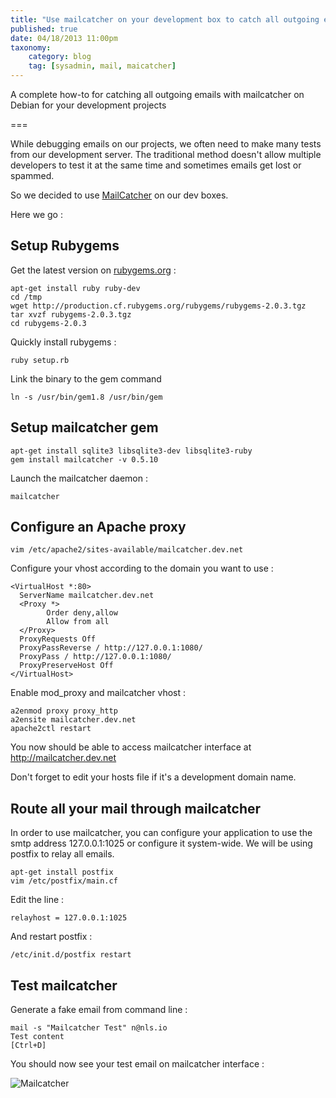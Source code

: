 ```yaml
---
title: "Use mailcatcher on your development box to catch all outgoing emails"
published: true
date: 04/18/2013 11:00pm
taxonomy:
    category: blog
    tag: [sysadmin, mail, maicatcher]
---
```


A complete how-to for catching all outgoing emails with mailcatcher on Debian for your development projects 

===

While debugging emails on our projects, we often need to make many tests from our development server. The traditional method doesn't allow multiple developers to test it at the same time and sometimes emails get lost or spammed.

So we decided to use [MailCatcher](http://mailcatcher.me) on our dev boxes. 

Here we go :

## Setup Rubygems

Get the latest version on [rubygems.org](http://rubygems.org) :

    apt-get install ruby ruby-dev
    cd /tmp
    wget http://production.cf.rubygems.org/rubygems/rubygems-2.0.3.tgz
    tar xvzf rubygems-2.0.3.tgz
    cd rubygems-2.0.3

Quickly install rubygems :

    ruby setup.rb

Link the binary to the gem command


    ln -s /usr/bin/gem1.8 /usr/bin/gem

## Setup mailcatcher gem

    apt-get install sqlite3 libsqlite3-dev libsqlite3-ruby
    gem install mailcatcher -v 0.5.10

Launch the mailcatcher daemon :

    mailcatcher

## Configure an Apache proxy

    vim /etc/apache2/sites-available/mailcatcher.dev.net
    
Configure your vhost according to the domain you want to use :

    <VirtualHost *:80>
      ServerName mailcatcher.dev.net
      <Proxy *>
            Order deny,allow
            Allow from all
      </Proxy>
      ProxyRequests Off
      ProxyPassReverse / http://127.0.0.1:1080/
      ProxyPass / http://127.0.0.1:1080/
      ProxyPreserveHost Off
    </VirtualHost>
    
Enable mod_proxy and mailcatcher vhost :

    a2enmod proxy proxy_http
    a2ensite mailcatcher.dev.net
    apache2ctl restart
    
You now should be able to access mailcatcher interface at http://mailcatcher.dev.net

Don't forget to edit your hosts file if it's a development domain name.

## Route all your mail through mailcatcher

In order to use mailcatcher, you can configure your application to use the smtp address 127.0.0.1:1025 or configure it system-wide. We will be using postfix to relay all emails.

    apt-get install postfix
    vim /etc/postfix/main.cf
    
Edit the line :

    relayhost = 127.0.0.1:1025

And restart postfix :

    /etc/init.d/postfix restart
    
## Test mailcatcher

Generate a fake email from command line :

    mail -s "Mailcatcher Test" n@nls.io
    Test content
    [Ctrl+D]
    
You should now see your test email on mailcatcher interface :

![Mailcatcher](http://nls.io/files/mailcatcher.jpg)